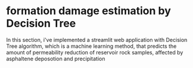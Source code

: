 # formation damage estimation by Decision Tree
In this section, i've implemented a streamlit web application with Decision Tree algorithm, which is a machine learning method, that predicts the amount of permeability reduction of reservoir rock samples, affected by asphaltene deposotion and precipitation
